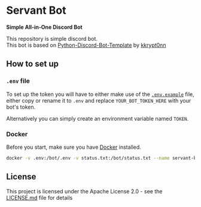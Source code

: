 # Servant Bot

**Simple All‑in‑One Discord Bot**

This repository is simple discord bot.  
This bot is based on [Python-Discord-Bot-Template](https://github.com/kkrypt0nn/Python-Discord-Bot-Template) by [kkrypt0nn](https://github.com/kkrypt0nn)

## How to set up

### `.env` file

To set up the token you will have to either make use of the [`.env.example`](.env.example) file, either copy or rename it to `.env` and replace `YOUR_BOT_TOKEN_HERE` with your bot's token.

Alternatively you can simply create an environment variable named `TOKEN`.

### Docker

Before you start, make sure you have [Docker](https://www.docker.com/) installed.

```bash
docker -v .env:/bot/.env -v status.txt:/bot/status.txt --name servant-bot ghcr.io/yubinmoon/servant_bot:latest
```

## License

This project is licensed under the Apache License 2.0 - see the [LICENSE.md](LICENSE.md) file for details

